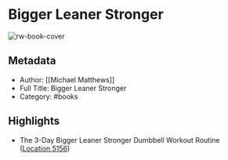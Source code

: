 # Bigger Leaner Stronger

![rw-book-cover](https://images-na.ssl-images-amazon.com/images/I/514d6FmGJvL._SL200_.jpg)

## Metadata
- Author: [[Michael Matthews]]
- Full Title: Bigger Leaner Stronger
- Category: #books

## Highlights
- The 3-Day Bigger Leaner Stronger Dumbbell Workout Routine ([Location 5156](https://readwise.io/to_kindle?action=open&asin=B006XF5BTG&location=5156))
